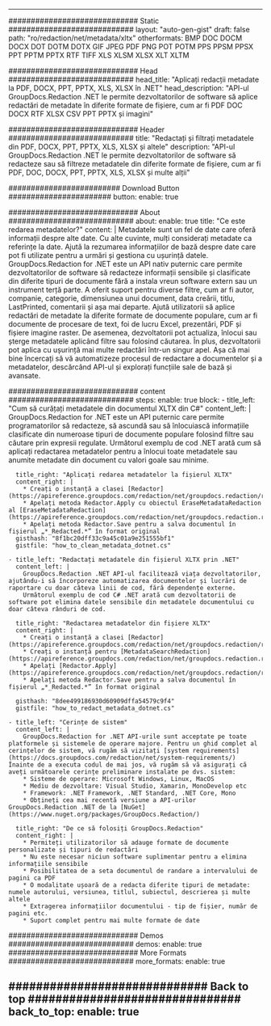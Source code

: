 
---
############################# Static ############################
layout: "auto-gen-gist" 
draft: false
path: "ro/redaction/net/metadata/xltx"
otherformats: BMP DOC DOCM DOCX DOT DOTM DOTX GIF JPEG PDF PNG POT POTM PPS PPSM PPSX PPT PPTM PPTX RTF TIFF XLS XLSM XLSX XLT XLTM  

############################# Head ############################
head_title: "Aplicați redacții metadate la PDF, DOCX, PPT, PPTX, XLS, XLSX în .NET"
head_description: "API-ul GroupDocs.Redaction .NET le permite dezvoltatorilor de software să aplice redactări de metadate în diferite formate de fișiere, cum ar fi PDF DOC DOCX RTF XLSX CSV PPT PPTX și imagini"

############################# Header ############################
title: "Redactați și filtrați metadatele din PDF, DOCX, PPT, PPTX, XLS, XLSX și altele"
description: "API-ul GroupDocs.Redaction .NET le permite dezvoltatorilor de software să redacteze sau să filtreze metadatele din diferite formate de fișiere, cum ar fi PDF, DOC, DOCX, PPT, PPTX, XLS, XLSX și multe alții"

######################### Download Button #######################
button:
    enable: true

############################# About ############################
about:
    enable: true
    title: "Ce este redarea metadatelor?"
    content: |
        Metadatele sunt un fel de date care oferă informații despre alte date. Cu alte cuvinte, mulți considerați metadate ca referințe la date. Ajută la rezumarea informațiilor de bază despre date care pot fi utilizate pentru a urmări și gestiona cu ușurință datele. GroupDocs.Redaction for .NET este un API nativ puternic care permite dezvoltatorilor de software să redacteze informații sensibile și clasificate din diferite tipuri de documente fără a instala vreun software extern sau un instrument terță parte. A oferit suport pentru diverse filtre, cum ar fi autor, companie, categorie, dimensiunea unui document, data creării, titlu, LastPrinted, comentarii și așa mai departe. Ajută utilizatorii să aplice redactări de metadate la diferite formate de documente populare, cum ar fi documente de procesare de text, foi de lucru Excel, prezentări, PDF și fișiere imagine raster. De asemenea, dezvoltatorii pot actualiza, înlocui sau șterge metadatele aplicând filtre sau folosind căutarea. În plus, dezvoltatorii pot aplica cu ușurință mai multe redactări într-un singur apel. Așa că mai bine încercați să vă automatizeze procesul de redactare a documentelor și a metadatelor, descărcând API-ul și explorați funcțiile sale de bază și avansate.

############################# content ############################
steps:
    enable: true
    block:
    - title_left: "Cum să curățați metadatele din documentul XLTX din C#"
      content_left: |
        GroupDocs.Redaction for .NET este un API puternic care permite programatorilor să redacteze, să ascundă sau să înlocuiască informațiile clasificate din numeroase tipuri de documente populare folosind filtre sau căutare prin expresii regulate.
        Următorul exemplu de cod .NET arată cum să aplicați redactarea metadatelor pentru a înlocui toate metadatele sau anumite metadate din document cu valori goale sau minime.

      title_right: "Aplicați redarea metadatelor la fișierul XLTX"
      content_right: |
        * Creați o instanță a clasei [Redactor](https://apireference.groupdocs.com/redaction/net/groupdocs.redaction/redactor)
        * Apelați metoda Redactor.Apply cu obiectul EraseMetadataRedaction al [EraseMetadataRedaction](https://apireference.groupdocs.com/redaction/net/groupdocs.redaction.redactions/erasemetadataredaction)
        * Apelați metoda Redactor.Save pentru a salva documentul în fișierul „*_Redacted.*” în format original        
      gisthash: "8f1bc20dff33c9a45c01a9e251555bf1"
      gistfile: "how_to_clean_metadata_dotnet.cs"

    - title_left: "Redactați metadatele din fișierul XLTX prin .NET"
      content_left: |
        GroupDocs.Redaction .NET API-ul facilitează viața dezvoltatorilor, ajutându-i să încorporeze automatizarea documentelor și lucrări de raportare cu doar câteva linii de cod, fără dependențe externe.
        Următorul exemplu de cod C# .NET arată cum dezvoltatorii de software pot elimina datele sensibile din metadatele documentului cu doar câteva rânduri de cod.
        
      title_right: "Redactarea metadatelor din fișiere XLTX"
      content_right: |
        * Creați o instanță a clasei [Redactor](https://apireference.groupdocs.com/redaction/net/groupdocs.redaction/redactor)
        * Creați o instanță pentru [MetadataSearchRedaction](https://apireference.groupdocs.com/redaction/net/groupdocs.redaction.redactions/metadatasearchredaction)
        * Apelați [Redactor.Apply](https://apireference.groupdocs.com/redaction/net/groupdocs.redaction/redactor/methods/apply/index) 
        * Apelați metoda Redactor.Save pentru a salva documentul în fișierul „*_Redacted.*” în format original
        
      gisthash: "8dee499186930d60909dffa54579c9f4"
      gistfile: "how_to_redact_metadata_dotnet.cs"

    - title_left: "Cerințe de sistem"
      content_left: |
        GroupDocs.Redaction for .NET API-urile sunt acceptate pe toate platformele și sistemele de operare majore. Pentru un ghid complet al cerințelor de sistem, vă rugăm să vizitați [system requirements](https://docs.groupdocs.com/redaction/net/system-requirements/) Înainte de a executa codul de mai jos, vă rugăm să vă asigurați că aveți următoarele cerințe preliminare instalate pe dvs. sistem:
        * Sisteme de operare: Microsoft Windows, Linux, MacOS
        * Mediu de dezvoltare: Visual Studio, Xamarin, MonoDevelop etc
        * Framework: .NET Framework, .NET Standard, .NET Core, Mono
        * Obțineți cea mai recentă versiune a API-urilor GroupDocs.Redaction .NET de la [NuGet](https://www.nuget.org/packages/GroupDocs.Redaction/)
        
      title_right: "De ce să folosiți GroupDocs.Redaction"
      content_right: |
        * Permiteți utilizatorilor să adauge formate de documente personalizate și tipuri de redactări
        * Nu este necesar niciun software suplimentar pentru a elimina informațiile sensibile
        * Posibilitatea de a seta documentul de randare a intervalului de pagini ca PDF
        * O modalitate ușoară de a redacta diferite tipuri de metadate: numele autorului, versiunea, titlul, subiectul, descrierea și multe altele
        * Extragerea informațiilor documentului - tip de fișier, număr de pagini etc.
        * Suport complet pentru mai multe formate de date

############################# Demos ############################
demos:
    enable: true
############################# More Formats ############################
more_formats:
    enable: true

############################# Back to top ###############################
back_to_top:
    enable: true
---